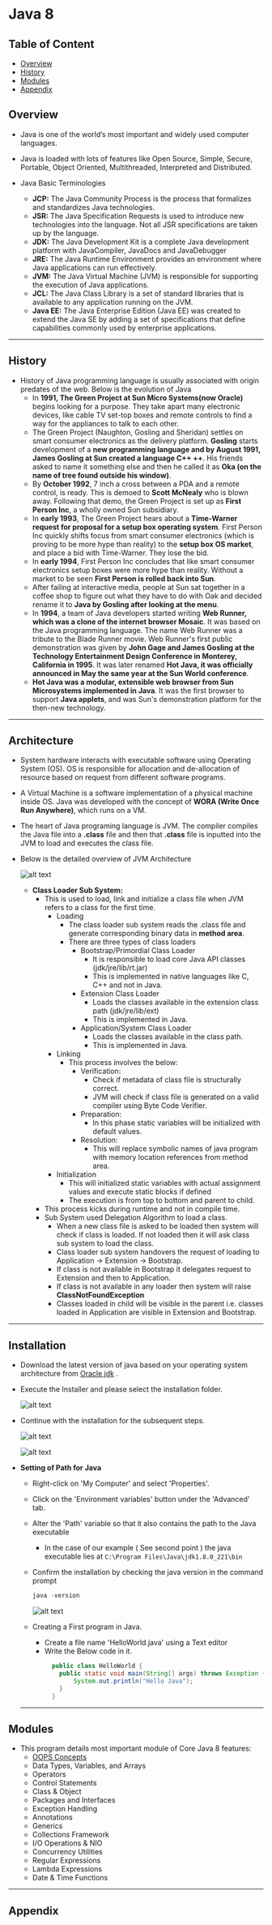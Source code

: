 # Java 8

## Table of Content

- [Overview](#overview)
- [History](#history)
- [Modules](#modules)
- [Appendix](#appendix)

## Overview

- Java is one of the world’s most important and widely used computer languages.
- Java is loaded with lots of features like Open Source, Simple, Secure, Portable, Object Oriented, Multithreaded, Interpreted and Distributed.
- Java Basic Terminologies

  - **JCP:** The Java Community Process is the process that formalizes and standardizes Java technologies.
  - **JSR:** The Java Specification Requests is used to introduce new technologies into the language. Not all JSR specifications are taken up by the language.
  - **JDK:** The Java Development Kit is a complete Java development platform with JavaCompiler, JavaDocs and JavaDebugger
  - **JRE:** The Java Runtime Environment provides an environment where Java applications can run effectively.
  - **JVM:** The Java Virtual Machine (JVM) is responsible for supporting the execution of Java applications.
  - **JCL:** The Java Class Library is a set of standard libraries that is available to any application running on the JVM.
  - **Java EE:** The Java Enterprise Edition (Java EE) was created to extend the Java SE by adding a set of specifications that define capabilities commonly used by enterprise applications.

---

## History

- History of Java programming language is usually associated with origin predates of the web. Below is the evolution of Java
  - In **1991, The Green Project at Sun Micro Systems(now Oracle)** begins looking for a purpose. They take apart many electronic devices, like cable TV set-top boxes and remote controls to find a way for the appliances to talk to each other.
  - The Green Project (Naughton, Gosling and Sheridan) settles on smart consumer electronics as the delivery platform. **Gosling** starts development of a **new programming language and by August 1991, James Gosling at Sun created a language C++ ++**. His friends asked to name it something else and then he called it as **Oka (on the name of tree found outside his window)**.
  - By **October 1992**, 7 inch a cross between a PDA and a remote control, is ready. This is demoed to **Scott McNealy** who is blown away. Following that demo, the Green Project is set up as **First Person Inc**, a wholly owned Sun subsidiary.
  - In **early 1993**, The Green Project hears about a **Time-Warner request for proposal for a setup box operating system**. First Person Inc quickly shifts focus from smart consumer electronics (which is proving to be more hype than reality) to the **setup box OS market**, and place a bid with Time-Warner. They lose the bid.
  - In **early 1994**, First Person Inc concludes that like smart consumer electronics setup boxes were more hype than reality. Without a market to be seen **First Person is rolled back into Sun**.
  - After failing at interactive media, people at Sun sat together in a coffee shop to figure out what they have to do with Oak and decided rename it to **Java by Gosling after looking at the menu**.
  - In **1994**, a team of Java developers started writing **Web Runner, which was a clone of the internet browser Mosaic**. It was based on the Java programming language. The name Web Runner was a tribute to the Blade Runner movie. Web Runner's first public demonstration was given by **John Gage and James Gosling at the Technology Entertainment Design Conference in Monterey, California in 1995**. It was later renamed **Hot Java, it was officially announced in May the same year at the Sun World conference**.
  - **Hot Java was a modular, extensible web browser from Sun Microsystems implemented in Java**. It was the first browser to support **Java applets**, and was Sun's demonstration platform for the then-new technology.

---

## Architecture

- System hardware interacts with executable software using Operating System (OS). OS is responsible for allocation and de-allocation of resource based on request from different software programs.
- A Virtual Machine is a software implementation of a physical machine inside OS. Java was developed with the concept of **WORA (Write Once Run Anywhere)**, which runs on a VM.
- The heart of Java programing language is JVM. The compiler compiles the Java file into a **.class** file and then that **.class** file is inputted into the JVM to load and executes the class file.
- Below is the detailed overview of JVM Architecture

  ![alt text][oop-pop]

  [oop-pop]: 01-Images/5.png "JVM Architecture"

  - **Class Loader Sub System:**
    - This is used to load, link and initialize a class file when JVM refers to a class for the first time.
      - Loading
        - The class loader sub system reads the .class file and generate corresponding binary data in **method area**.
        - There are three types of class loaders
          - Bootstrap/Primordial Class Loader
            - It is responsible to load core Java API classes (jdk/jre/lib/rt.jar)
            - This is implemented in native languages like C, C++ and not in Java.
          - Extension Class Loader
            - Loads the classes available in the extension class path (jdk/jre/lib/ext)
            - This is implemented in Java.
          - Application/System Class Loader
            - Loads the classes available in the class path.
            - This is implemented in Java.
      - Linking
        - This process involves the below:
          - Verification:
            - Check if metadata of class file is structurally correct.
            - JVM will check if class file is generated on a valid compiler using Byte Code Verifier.
          - Preparation:
            - In this phase static variables will be initialized with default values.
          - Resolution:
            - This will replace symbolic names of java program with memory location references from method area.
      - Initialization
        - This will initialized static variables with actual assignment values and execute static blocks if defined
        - The execution is from top to bottom and parent to child.
    - This process kicks during runtime and not in compile time.
    - Sub System used Delegation Algorithm to load a class.
      - When a new class file is asked to be loaded then system will check if class is loaded. If not loaded then it will ask class sub system to load the class.
      - Class loader sub system handovers the request of loading to Application -> Extension -> Bootstrap.
      - If class is not available in Bootstrap it delegates request to Extension and then to Application.
      - If class is not available in any loader then system will raise **ClassNotFoundException**
      - Classes loaded in child will be visible in the parent i.e. classes loaded in Application are visible in Extension and Bootstrap.

---

## Installation

- Download the latest version of java based on your operating system architecture from [Oracle jdk](https://www.oracle.com/technetwork/java/javase/downloads/index.html) .

- Execute the Installer and please select the installation folder.

  ![alt text][java_home]

  [java_home]: 01-Images/7.jpg "Progress"

- Continue with the installation for the subsequent steps.

  ![alt text][java_install]

  [java_install]: 01-Images/8.jpg "Java Install"

  ![alt text][java_complete]

  [java_complete]: 01-Images/9.jpg "Installation Complete"

- **Setting of Path for Java**

  - Right-click on 'My Computer' and select 'Properties'.
  - Click on the 'Environment variables' button under the 'Advanced' tab.
  - Alter the 'Path' variable so that it also contains the path to the Java executable
    - In the case of our example ( See second point ) the java executable lies at `C:\Program Files\Java\jdk1.8.0_221\bin`
  - Confirm the installation by checking the java version in the command prompt

    ```java
    java -version
    ```

    ![alt text][java_version]

    [Java_Version]: 01-Images/6.jpg "Java Version"

  - Creating a First program in Java.
    - Create a file name 'HelloWorld.java' using a Text editor
    - Write the Below code in it.
      ```java
        public class HelloWorld {
          public static void main(String[] args) throws Exception {
              System.out.println("Hello Java");
          }
        }
      ```

  ***

## Modules

- This program details most important module of Core Java 8 features:
  - [OOPS Concepts](03-Modules/01-oops.md)
  - Data Types, Variables, and Arrays
  - Operators
  - Control Statements
  - Class & Object
  - Packages and Interfaces
  - Exception Handling
  - Annotations
  - Generics
  - Collections Framework
  - I/O Operations & NIO
  - Concurrency Utilities
  - Regular Expressions
  - Lambda Expressions
  - Date & Time Functions

---

## Appendix
